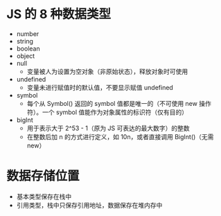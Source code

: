 # JS 的 8 种数据类型

- number
- string
- boolean
- object
- null
  - 变量被人为设置为空对象（非原始状态），释放对象时可使用
- undefined
  - 变量未进行赋值时的默认值，不要显示赋值 undefined
- symbol
  - 每个从 Symbol() 返回的 symbol 值都是唯一的（不可使用 new 操作符）。一个 symbol 值能作为对象属性的标识符（仅有目的）
- bigInt
  - 用于表示大于 2^53 - 1（原为 JS 可表达的最大数字）的整数
  - 在整数后加 n 的方式进行定义，如 10n，或者直接调用 BigInt()（无需 new）

# 数据存储位置

- 基本类型保存在栈中
- 引用类型，栈中只保存引用地址，数据保存在堆内存中
